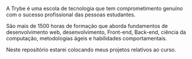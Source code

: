A Trybe é uma escola de tecnologia que tem comprometimento genuíno com o sucesso profissional das pessoas estudantes.

São mais de 1500 horas de formação que aborda fundamentos de desenvolvimento web, desenvolvimento, Front-end, Back-end, ciência da computação, metodologias ágeis e habilidades comportamentais.

Neste repositório estarei colocando meus projetos relativos ao curso.
